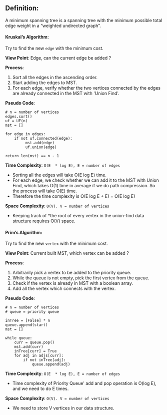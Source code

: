 ## Definition:
A minimum spanning tree is a spanning tree with the minimum possible total edge weight in a “weighted undirected graph”.

#### Kruskal’s Algorithm:
Try to find the new `edge` with the minimum cost.

**View Point**: Edge, can the current edge be added ?

**Process**:
1. Sort all the edges in the ascending order.
2. Start adding the edges to MST.
3. For each edge, verify whether the two vertices connected by the edges are already connected in the MST with 'Union Find'.

**Pseudo Code**:
```
# n = number of vertices 
edges.sort()
uf = UF(n)
mst = []

for edge in edges:
	if not uf.connected(edge):
		 mst.add(edge)
		 uf.union(edge)
   
return len(mst) == n - 1
```

**Time Complexity**:  `O(E  * log E), E = number of edges`
* Sorting all the edges will take O(E log E) time.
* For each edge, we check whether we can add it to the MST with Union Find, which takes O(1) time in average if we do path compression. So the process will take O(E) time.
* Therefore the time complexity is O(E log E + E) = O(E log E)

**Space Complexity**: `O(V). V = number of vertices`
* Keeping track of *the root of every vertex in the union-find data structure requires O(V) space. 

#### Prim’s Algorithm:
Try to find the new `vertex` with the minimum cost.

**View Point**:  Current built MST, which vertex can be added ?

**Process**:
1. Arbitrarily pick a vertex to be added to the priority queue.
2. While the queue is not empty, pick the first vertex from the queue.
3. Check if the vertex is already in MST with a boolean array.
4. Add all the vertex which connects with the vertex.

**Pseudo Code**:
```
# n = number of vertices 
# queue = priority queue

inTree = [False] * n
queue.append(start)
mst = []

while queue:
	curr = queue.pop()
	mst.add(curr)
	inTree[curr] = True
	for adj in adjs[curr]:
		if not inTree[adj]:
			queue.append(adj)

```

**Time Complexity**:  `O(E  * log E), E = number of edges`
* Time complexity of Priority Queue' add and pop operation is O(log E), and we need to do E times.


**Space Complexity**: `O(V). V = number of vertices`
* We need to store V vertices in our data structure.